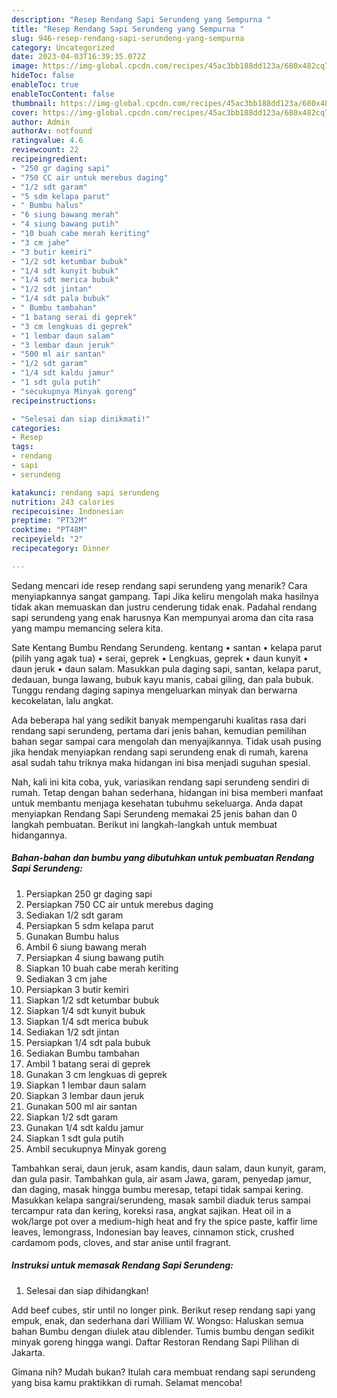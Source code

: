 ```yaml
---
description: "Resep Rendang Sapi Serundeng yang Sempurna "
title: "Resep Rendang Sapi Serundeng yang Sempurna "
slug: 946-resep-rendang-sapi-serundeng-yang-sempurna
category: Uncategorized
date: 2023-04-03T16:39:35.072Z
image: https://img-global.cpcdn.com/recipes/45ac3bb188dd123a/680x482cq70/rendang-sapi-serundeng-foto-resep-utama.jpg
hideToc: false
enableToc: true
enableTocContent: false
thumbnail: https://img-global.cpcdn.com/recipes/45ac3bb188dd123a/680x482cq70/rendang-sapi-serundeng-foto-resep-utama.jpg
cover: https://img-global.cpcdn.com/recipes/45ac3bb188dd123a/680x482cq70/rendang-sapi-serundeng-foto-resep-utama.jpg
author: Admin
authorAv: notfound
ratingvalue: 4.6
reviewcount: 22
recipeingredient:
- "250 gr daging sapi"
- "750 CC air untuk merebus daging"
- "1/2 sdt garam"
- "5 sdm kelapa parut"
- " Bumbu halus"
- "6 siung bawang merah"
- "4 siung bawang putih"
- "10 buah cabe merah keriting"
- "3 cm jahe"
- "3 butir kemiri"
- "1/2 sdt ketumbar bubuk"
- "1/4 sdt kunyit bubuk"
- "1/4 sdt merica bubuk"
- "1/2 sdt jintan"
- "1/4 sdt pala bubuk"
- " Bumbu tambahan"
- "1 batang serai di geprek"
- "3 cm lengkuas di geprek"
- "1 lembar daun salam"
- "3 lembar daun jeruk"
- "500 ml air santan"
- "1/2 sdt garam"
- "1/4 sdt kaldu jamur"
- "1 sdt gula putih"
- "secukupnya Minyak goreng"
recipeinstructions:

- "Selesai dan siap dinikmati!"
categories:
- Resep
tags:
- rendang
- sapi
- serundeng

katakunci: rendang sapi serundeng 
nutrition: 243 calories
recipecuisine: Indonesian
preptime: "PT32M"
cooktime: "PT48M"
recipeyield: "2"
recipecategory: Dinner

---
```



Sedang mencari ide resep rendang sapi serundeng yang menarik? Cara menyiapkannya sangat gampang. Tapi Jika keliru mengolah maka hasilnya tidak akan memuaskan dan justru cenderung tidak enak. Padahal rendang sapi serundeng yang enak harusnya Kan mempunyai aroma dan cita rasa yang mampu memancing selera kita.


Sate Kentang Bumbu Rendang Serundeng. kentang • santan • kelapa parut (pilih yang agak tua) • serai, geprek • Lengkuas, geprek • daun kunyit • daun jeruk • daun salam. Masukkan pula daging sapi, santan, kelapa parut, dedauan, bunga lawang, bubuk kayu manis, cabai giling, dan pala bubuk. Tunggu rendang daging sapinya mengeluarkan minyak dan berwarna kecokelatan, lalu angkat.

Ada beberapa hal yang sedikit banyak mempengaruhi kualitas rasa dari rendang sapi serundeng, pertama dari jenis bahan, kemudian pemilihan bahan segar sampai cara mengolah dan menyajikannya. Tidak usah pusing jika hendak menyiapkan rendang sapi serundeng enak di rumah, karena asal sudah tahu triknya maka hidangan ini bisa menjadi suguhan spesial.


Nah, kali ini kita coba, yuk, variasikan rendang sapi serundeng sendiri di rumah. Tetap dengan bahan sederhana, hidangan ini bisa memberi manfaat untuk membantu menjaga kesehatan tubuhmu sekeluarga. Anda dapat menyiapkan Rendang Sapi Serundeng memakai 25 jenis bahan dan 0 langkah pembuatan. Berikut ini langkah-langkah untuk membuat hidangannya.

<!--inarticleads1-->

##### Bahan-bahan dan bumbu yang dibutuhkan untuk pembuatan Rendang Sapi Serundeng:

1. Persiapkan 250 gr daging sapi
1. Persiapkan 750 CC air untuk merebus daging
1. Sediakan 1/2 sdt garam
1. Persiapkan 5 sdm kelapa parut
1. Gunakan  Bumbu halus
1. Ambil 6 siung bawang merah
1. Persiapkan 4 siung bawang putih
1. Siapkan 10 buah cabe merah keriting
1. Sediakan 3 cm jahe
1. Persiapkan 3 butir kemiri
1. Siapkan 1/2 sdt ketumbar bubuk
1. Siapkan 1/4 sdt kunyit bubuk
1. Siapkan 1/4 sdt merica bubuk
1. Sediakan 1/2 sdt jintan
1. Persiapkan 1/4 sdt pala bubuk
1. Sediakan  Bumbu tambahan
1. Ambil 1 batang serai di geprek
1. Gunakan 3 cm lengkuas di geprek
1. Siapkan 1 lembar daun salam
1. Siapkan 3 lembar daun jeruk
1. Gunakan 500 ml air santan
1. Siapkan 1/2 sdt garam
1. Gunakan 1/4 sdt kaldu jamur
1. Siapkan 1 sdt gula putih
1. Ambil secukupnya Minyak goreng


Tambahkan serai, daun jeruk, asam kandis, daun salam, daun kunyit, garam, dan gula pasir. Tambahkan gula, air asam Jawa, garam, penyedap jamur, dan daging, masak hingga bumbu meresap, tetapi tidak sampai kering. Masukkan kelapa sangrai/serundeng, masak sambil diaduk terus sampai tercampur rata dan kering, koreksi rasa, angkat sajikan. Heat oil in a wok/large pot over a medium-high heat and fry the spice paste, kaffir lime leaves, lemongrass, Indonesian bay leaves, cinnamon stick, crushed cardamom pods, cloves, and star anise until fragrant. 

<!--inarticleads2-->

##### Instruksi untuk memasak Rendang Sapi Serundeng:


1. Selesai dan siap dihidangkan!

Add beef cubes, stir until no longer pink. Berikut resep rendang sapi yang empuk, enak, dan sederhana dari William W. Wongso: Haluskan semua bahan Bumbu dengan diulek atau diblender. Tumis bumbu dengan sedikit minyak goreng hingga wangi. Daftar Restoran Rendang Sapi Pilihan di Jakarta. 

Gimana nih? Mudah bukan? Itulah cara membuat rendang sapi serundeng yang bisa kamu praktikkan di rumah. Selamat mencoba!
